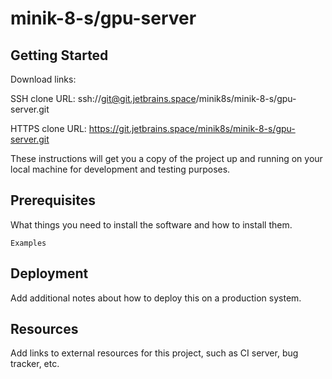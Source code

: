 # minik-8-s/gpu-server



## Getting Started

Download links:

SSH clone URL: ssh://git@git.jetbrains.space/minik8s/minik-8-s/gpu-server.git

HTTPS clone URL: https://git.jetbrains.space/minik8s/minik-8-s/gpu-server.git



These instructions will get you a copy of the project up and running on your local machine for development and testing purposes.

## Prerequisites

What things you need to install the software and how to install them.

```
Examples
```

## Deployment

Add additional notes about how to deploy this on a production system.

## Resources

Add links to external resources for this project, such as CI server, bug tracker, etc.
